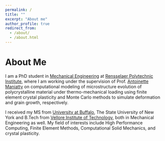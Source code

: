 ```yaml
---
permalink: /
title: ""
excerpt: "About me"
author_profile: true
redirect_from: 
  - /about/
  - /about.html
---
```

# About Me

I am a PhD student in [Mechanical Engineering](https://mane.rpi.edu/) at [Rensselaer Polytechnic Institute](https://www.rpi.edu/), where I am working under the supervision of Prof. [Antoinette Maniatty](https://homepages.rpi.edu/~maniaa/) on computational modeling of microstructure evolution of polycrystalline material under thermo-mechanical loading using finite element crystal plasticity and Monte Carlo methods to simulate deformation and grain growth, respectively.

I received my MS from [University at Buffalo](http://www.buffalo.edu/), The State University of New York and B.Tech from [Vellore Institute of Technology](https://vit.ac.in/), both in Mechanical Engineering as well. My field of interests include High Performance Computing, Finite Element Methods, Computational Solid Mechanics, and crystal plasticity.
